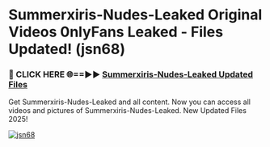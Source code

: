 # Summerxiris-Nudes-Leaked Original Videos 0nlyFans Leaked - Files Updated! (jsn68)

<h3>🔴 CLICK HERE 🌐==►► <a href="https://tinyurl.com/4mcuefdz" rel="nofollow">Summerxiris-Nudes-Leaked Updated Files</a></h3>

Get Summerxiris-Nudes-Leaked and all content. Now you can access all videos and pictures of Summerxiris-Nudes-Leaked. New Updated Files 2025!

[![jsn68](https://i.imgur.com/StAQSOY.gif)](https://tinyurl.com/4mcuefdz)
